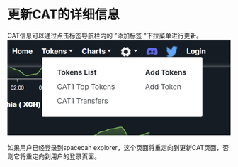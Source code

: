 # 更新CAT的详细信息

CAT信息可以通过点击标签导航栏内的 "添加标签 "下拉菜单进行更新。
![Add token nav bar](/img/updatecatinfodetails/Addtokennavbar.png)

如果用户已经登录到spacecan explorer，这个页面将重定向到更新CAT页面，否则它将重定向到用户的登录页面。